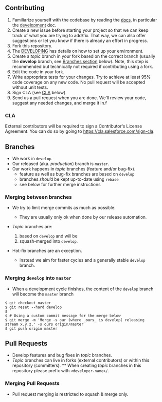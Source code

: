 ## Contributing

1. Familiarize yourself with the codebase by reading the [docs](docs), in
   particular the [development](DEVELOPING.md) doc.
1. Create a new issue before starting your project so that we can keep track of
   what you are trying to add/fix. That way, we can also offer suggestions or
   let you know if there is already an effort in progress.
1. Fork this repository.
1. The [DEVELOPING](DEVELOPING.md) has details on how to set up your environment.
1. Create a _topic_ branch in your fork based on the correct branch (usually the **develop** branch, see [Branches section](#branches) below). Note, this step is recommended but technically not required if contributing using a fork.
1. Edit the code in your fork.
1. Write appropriate tests for your changes. Try to achieve at least 95% code coverage on any new code. No pull request will be accepted without unit tests.
1. Sign CLA (see [CLA](#cla) below).
1. Send us a pull request when you are done. We'll review your code, suggest any
   needed changes, and merge it in.f

### CLA

External contributors will be required to sign a Contributor's License
Agreement. You can do so by going to https://cla.salesforce.com/sign-cla.

## Branches

- We work in `develop`.
- Our released (aka. _production_) branch is `master`.
- Our work happens in _topic_ branches (feature and/or bug-fix).
  - feature as well as bug-fix branches are based on `develop`
  - branches _should_ be kept up-to-date using `rebase`
  - see below for further merge instructions

### Merging between branches

- We try to limit merge commits as much as possible.

  - They are usually only ok when done by our release automation.

- _Topic_ branches are:

  1. based on `develop` and will be
  1. squash-merged into `develop`.

- Hot-fix branches are an exception.
  - Instead we aim for faster cycles and a generally stable `develop` branch.

### Merging `develop` into `master`

- When a development cycle finishes, the content of the `develop` branch will become the `master` branch

```
$ git checkout master
$ git reset --hard develop
$
$ # Using a custom commit message for the merge below
$ git merge -m 'Merge -s our (where _ours_ is develop) releasing stream x.y.z.' -s ours origin/master
$ git push origin master
```

## Pull Requests

- Develop features and bug fixes in _topic_ branches.
- _Topic_ branches can live in forks (external contributors) or within this repository (committers).
  \*\* When creating _topic_ branches in this repository please prefix with `<developer-name>/`.

### Merging Pull Requests

- Pull request merging is restricted to squash & merge only.
